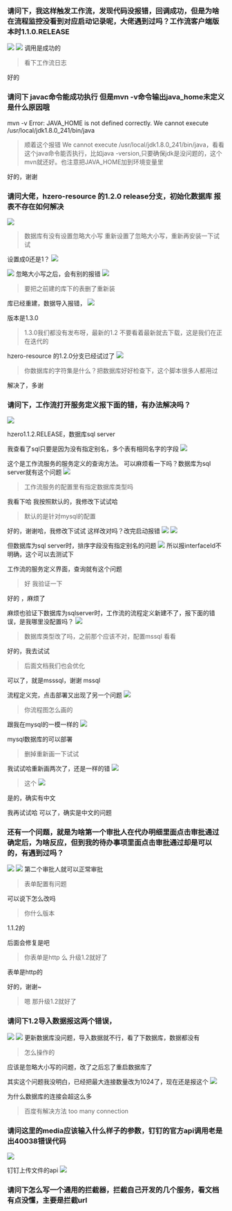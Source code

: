 ### 请问下，我这样触发工作流，发现代码没报错，回调成功，但是为啥在流程监控没看到对应启动记录呢，大佬遇到过吗？工作流客户端版本时1.1.0.RELEASE
![](https://img2018.cnblogs.com/blog/1231979/202002/1231979-20200223165332256-844907580.png)
![](https://img2018.cnblogs.com/blog/1231979/202002/1231979-20200223165342056-961763617.png)
调用是成功的

>看下工作流日志

好的


### 请问下 javac命令能成功执行  但是mvn -v命令输出java_home未定义是什么原因哦

 mvn -v
Error: JAVA_HOME is not defined correctly.
  We cannot execute /usr/local/jdk1.8.0_241/bin/java
  
>顺着这个报错 We cannot execute /usr/local/jdk1.8.0_241/bin/java，看看这个java命令能否执行，比如java -version,只要确保jdk是没问题的，这个mvn就还好。也注意把JAVA_HOME加到环境变量里

好的，谢谢


### 请问大佬，hzero-resource 的1.2.0 release分支，初始化数据库 报表不存在如何解决
![](https://img2018.cnblogs.com/blog/1231979/202002/1231979-20200223165458881-930627079.png)

>数据库有没有设置忽略大小写
>重新设置了忽略大小写，重新再安装一下试试

设置成0还是1？
![](https://img2018.cnblogs.com/blog/1231979/202002/1231979-20200223165603555-2087198469.png)

![](https://img2018.cnblogs.com/blog/1231979/202002/1231979-20200223165648954-249115605.png)
忽略大小写之后，会有别的报错
![](https://img2018.cnblogs.com/blog/1231979/202002/1231979-20200223165655412-323047142.png)

>要把之前建的库下的表删了重新装

库已经重建，数据导入报错，
![](https://img2018.cnblogs.com/blog/1231979/202002/1231979-20200223170114995-1240175711.png)

版本是1.3.0 


> 1.3.0我们都没有发布呀，最新的1.2
>不要看着最新就去下载，这是我们在正在迭代的

hzero-resource 的1.2.0分支已经试过了
![](https://img2018.cnblogs.com/blog/1231979/202002/1231979-20200223170255737-1264762189.png)

>你数据库的字符集是什么？把数据库好好检查下，这个脚本很多人都用过

解决了，多谢


### 请问下，工作流打开服务定义报下面的错，有办法解决吗？
![](https://img2018.cnblogs.com/blog/1231979/202002/1231979-20200223165632237-282258879.png)

hzero1.1.2.RELEASE，数据库sql server

我查看了sql只要是因为没有指定别名，多个表有相同名字的字段
![](https://img2018.cnblogs.com/blog/1231979/202002/1231979-20200223165718046-184100013.png)

这个是工作流服务的服务定义的查询方法。
可以麻烦看一下吗？数据库为sql server就有这个问题
![](https://img2018.cnblogs.com/blog/1231979/202002/1231979-20200223165830140-818038910.png)

>工作流服务的配置里有指定数据库类型吗

我看下哈 我按照默认的，我修改下试试哈

>默认的是针对mysql的配置

好的，谢谢哈，我修改下试试
这样改对吗？改完启动报错
![](https://img2018.cnblogs.com/blog/1231979/202002/1231979-20200223165926932-618852745.png)
![](https://img2018.cnblogs.com/blog/1231979/202002/1231979-20200223170047221-722146548.png)

但数据库为sql server时，排序字段没有指定别名的问题
![](https://img2018.cnblogs.com/blog/1231979/202002/1231979-20200223170150549-811890507.png)
所以报interfaceId不明确，这个可以去测试下

工作流的服务定义界面，查询就有这个问题

>好 我验证一下

好的 ，麻烦了

麻烦也验证下数据库为sqlserver时，工作流的流程定义新建不了，报下面的错误，是我哪里没配置吗？
![](https://img2018.cnblogs.com/blog/1231979/202002/1231979-20200223170322723-1246864271.png)

>数据库类型改了吗，之前那个应该不对，配置mssql 看看

好的，我去试试

>后面文档我们也会优化

可以了，就是msssql，谢谢  mssql


流程定义完，点击部署又出现了另一个问题
![](https://img2018.cnblogs.com/blog/1231979/202002/1231979-20200223170426304-764746704.png)

>你流程图怎么画的

跟我在mysql的一模一样的
![](https://img2018.cnblogs.com/blog/1231979/202002/1231979-20200223170529311-487068100.png)

mysql数据库的可以部署

>删掉重新画一下试试

我试试哈重新画两次了，还是一样的错
![](https://img2018.cnblogs.com/blog/1231979/202002/1231979-20200223170607614-1508893044.png)

>这个
![](https://img2018.cnblogs.com/blog/1231979/202002/1231979-20200223170618250-2136863622.png)

是的，确实有中文

我再试试哈
可以了，确实是中文的问题



### 还有一个问题，就是为啥第一个审批人在代办明细里面点击审批通过确定后，为啥反应，但到我的待办事项里面点击审批通过却是可以的，有遇到过吗？
![](https://img2018.cnblogs.com/blog/1231979/202002/1231979-20200223170753305-1890928134.png)
![](https://img2018.cnblogs.com/blog/1231979/202002/1231979-20200223170802446-1682624764.png)
第二个审批人就可以正常审批

>表单配置有问题

可以说下怎么改吗

>你什么版本

1.1.2的

后面会修复是吧

>你表单是http 么 升级1.2就好了

表单是http的

好的，谢谢~

>嗯  那升级1.2就好了



### 请问下1.2导入数据报这两个错误，
![](https://img2018.cnblogs.com/blog/1231979/202002/1231979-20200223171004978-2063497586.png)
![](https://img2018.cnblogs.com/blog/1231979/202002/1231979-20200223171023274-17523138.png)
更新数据库没问题，导入数据就不行，看了下数据库，数据都没有

>怎么操作的

应该是忽略大小写的问题，改了之后忘了重启数据库了


其实这个问题我没明白，已经把最大连接数量改为1024了，现在还是报这个
![](https://img2018.cnblogs.com/blog/1231979/202002/1231979-20200223171052723-1382862309.png)

为什么数据库的连接会超这么多

>百度有解决方法  too many connection


### 请问这里的media应该输入什么样子的参数，钉钉的官方api调用老是出40038错误代码
![](https://img2018.cnblogs.com/blog/1231979/202002/1231979-20200223171123279-89941580.png)

钉钉上传文件的api
![](https://img2018.cnblogs.com/blog/1231979/202002/1231979-20200223171137919-941831452.png)




### 请问下怎么写一个通用的拦截器，拦截自己开发的几个服务，看文档有点没懂，主要是拦截url

